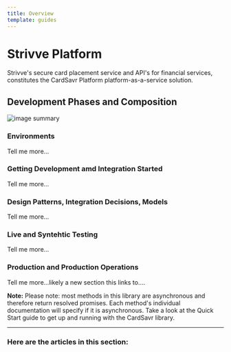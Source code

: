 ```yaml
---
title: Overview
template: guides
---
```


# Strivve Platform

Strivve's secure card placement service and API's for financial services, constitutes the CardSavr Platform platform-as-a-service solution.

## Development Phases and Composition
![image summary](/images/ProcessSummary.png)

### Environments
Tell me more...

### Getting Development amd Integration Started
Tell me more...

### Design Patterns, Integration Decisions, Models
Tell me more...

### Live and Syntehtic Testing
Tell me more...

### Production and Production Operations
Tell me more...likely a new section this links to....

<div class="note"><strong>Note:</strong> Please note: most methods in this library are asynchronous and therefore return resolved promises. Each method's individual documentation will specify if it is asynchronous.  Take a look at the Quick Start guide to get up and running with the CardSavr library.</div>

***

### Here are the articles in this section:


